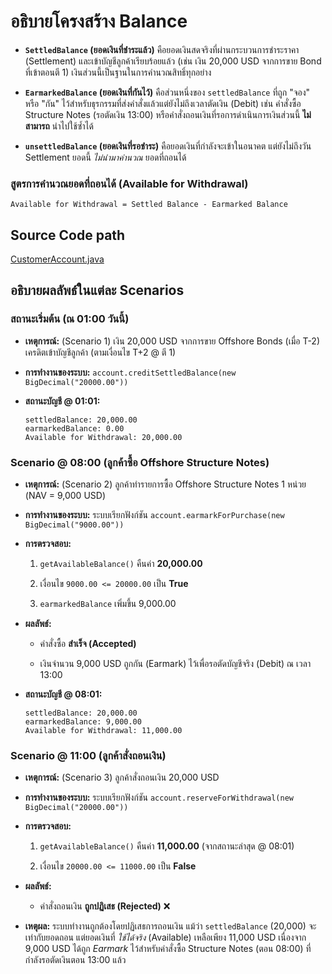 # อธิบายโครงสร้าง Balance

-   **`SettledBalance` (ยอดเงินที่ชำระแล้ว)** คือยอดเงินสดจริงที่ผ่านกระบวนการชำระราคา (Settlement) และเข้าบัญชีลูกค้าเรียบร้อยแล้ว (เช่น เงิน 20,000 USD จากการขาย Bond ที่เข้าตอนตี 1) เงินส่วนนี้เป็นฐานในการคำนวณสิทธิ์ทุกอย่าง
        
-   **`EarmarkedBalance` (ยอดเงินที่กันไว้)** คือส่วนหนึ่งของ `settledBalance` ที่ถูก "จอง" หรือ "กัน" ไว้สำหรับธุรกรรมที่ส่งคำสั่งแล้วแต่ยังไม่ถึงเวลาตัดเงิน (Debit) เช่น คำสั่งซื้อ Structure Notes (รอตัดเงิน 13:00) หรือคำสั่งถอนเงินที่รอการดำเนินการเงินส่วนนี้ **ไม่สามารถ** นำไปใช้ซ้ำได้
     
-   **`unsettledBalance` (ยอดเงินที่รอชำระ)** คือยอดเงินที่กำลังจะเข้าในอนาคต แต่ยังไม่ถึงวัน Settlement ยอดนี้ _ไม่นำมาคำนวณ_ ยอดที่ถอนได้


### สูตรการคำนวณยอดที่ถอนได้ (Available for Withdrawal)

    Available for Withdrawal = Settled Balance - Earmarked Balance
## Source Code path
[CustomerAccount.java](https://github.com/agnarin/example-DBS-Vickers/blob/main/CustomerAccount.java)

## อธิบายผลลัพธ์ในแต่ละ Scenarios

### สถานะเริ่มต้น (ณ 01:00 วันนี้)

-   **เหตุการณ์:** (Scenario 1) เงิน 20,000 USD จากการขาย Offshore Bonds (เมื่อ T-2) เครดิตเข้าบัญชีลูกค้า (ตามเงื่อนไข T+2 @ ตี 1)
    
-   **การทำงานของระบบ:** `account.creditSettledBalance(new BigDecimal("20000.00"))`
    
-   **สถานะบัญชี @ 01:01:**
    
    ```
    settledBalance: 20,000.00
    earmarkedBalance: 0.00
    Available for Withdrawal: 20,000.00
    
    ```
    

### Scenario @ 08:00 (ลูกค้าซื้อ Offshore Structure Notes)

-   **เหตุการณ์:** (Scenario 2) ลูกค้าทำรายการซื้อ Offshore Structure Notes 1 หน่วย (NAV = 9,000 USD)
    
-   **การทำงานของระบบ:** ระบบเรียกฟังก์ชัน `account.earmarkForPurchase(new BigDecimal("9000.00"))`
    
-   **การตรวจสอบ:**
    
    1.  `getAvailableBalance()` คืนค่า **20,000.00**
        
    2.  เงื่อนไข `9000.00 <= 20000.00` เป็น **True**
        
    3.  `earmarkedBalance` เพิ่มขึ้น 9,000.00
        
-   **ผลลัพธ์:**
    
    -   คำสั่งซื้อ **สำเร็จ (Accepted)**
        
    -   เงินจำนวน 9,000 USD ถูกกัน (Earmark) ไว้เพื่อรอตัดบัญชีจริง (Debit) ณ เวลา 13:00
        
-   **สถานะบัญชี @ 08:01:**
    
    ```
    settledBalance: 20,000.00
    earmarkedBalance: 9,000.00
    Available for Withdrawal: 11,000.00
    
    ```
    

### Scenario @ 11:00 (ลูกค้าสั่งถอนเงิน)

-   **เหตุการณ์:** (Scenario 3) ลูกค้าสั่งถอนเงิน 20,000 USD
    
-   **การทำงานของระบบ:** ระบบเรียกฟังก์ชัน `account.reserveForWithdrawal(new BigDecimal("20000.00"))`
    
-   **การตรวจสอบ:**
    
    1.  `getAvailableBalance()` คืนค่า **11,000.00** (จากสถานะล่าสุด @ 08:01)
        
    2.  เงื่อนไข `20000.00 <= 11000.00` เป็น **False**
        
-   **ผลลัพธ์:**
    
    -   คำสั่งถอนเงิน **ถูกปฏิเสธ (Rejected)** ❌
        
-   **เหตุผล:** ระบบทำงานถูกต้องโดยปฏิเสธการถอนเงิน แม้ว่า `settledBalance` (20,000) จะเท่ากับยอดถอน แต่ยอดเงินที่ _ใช้ได้จริง_ (Available) เหลือเพียง 11,000 USD เนื่องจาก 9,000 USD ได้ถูก _Earmark_ ไว้สำหรับคำสั่งซื้อ Structure Notes (ตอน 08:00) ที่กำลังรอตัดเงินตอน 13:00 แล้ว
